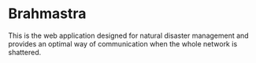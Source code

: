 # Brahmastra
This is the web application designed for natural disaster management and provides an optimal way of communication when the whole network is shattered.
